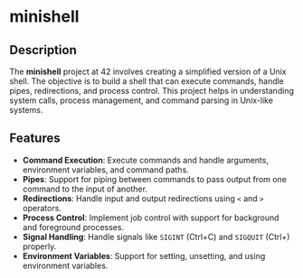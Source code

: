 # minishell

## Description

The **minishell** project at 42 involves creating a simplified version of a Unix shell. The objective is to build a shell that can execute commands, handle pipes, redirections, and process control. This project helps in understanding system calls, process management, and command parsing in Unix-like systems.

## Features

- **Command Execution**: Execute commands and handle arguments, environment variables, and command paths.
- **Pipes**: Support for piping between commands to pass output from one command to the input of another.
- **Redirections**: Handle input and output redirections using `<` and `>` operators.
- **Process Control**: Implement job control with support for background and foreground processes.
- **Signal Handling**: Handle signals like `SIGINT` (Ctrl+C) and `SIGQUIT` (Ctrl+\) properly.
- **Environment Variables**: Support for setting, unsetting, and using environment variables.
